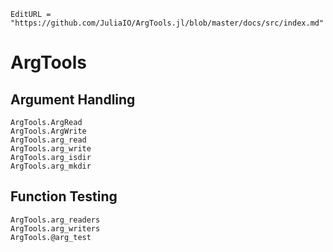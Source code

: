 ```@meta
EditURL = "https://github.com/JuliaIO/ArgTools.jl/blob/master/docs/src/index.md"
```

# ArgTools

## Argument Handling

```@docs
ArgTools.ArgRead
ArgTools.ArgWrite
ArgTools.arg_read
ArgTools.arg_write
ArgTools.arg_isdir
ArgTools.arg_mkdir
```


## Function Testing

```@docs
ArgTools.arg_readers
ArgTools.arg_writers
ArgTools.@arg_test
```
